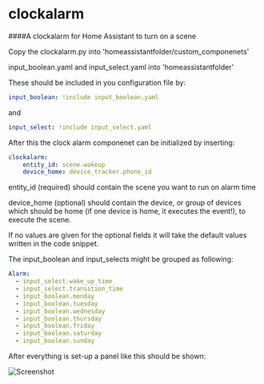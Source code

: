 # clockalarm

####A clockalarm for Home Assistant to turn on a scene

Copy the clockalarm.py into 'homeassistantfolder/custom_componenets'

input_boolean.yaml and input_select.yaml into 'homeassistantfolder'

These should be included in you configuration file by:
```yaml
input_boolean: !include input_boolean.yaml
```
and
```yaml
input_select: !include input_select.yaml
```


After this the clock alarm componenet can be initialized by inserting:

```yaml
clockalarm:
	entity_id: scene.wakeup
	device_home: device_tracker.phone_id

```

entity_id (required) should contain the scene you want to run on alarm time

device_home (optional) should contain the device, or group of devices which should be home (if one device is home, it executes the event!), to execute the scene.


If no values are given for the optional fields it will take the default values written in the code snippet.

The input_boolean and input_selects might be grouped as following:

```yaml
Alarm:
  - input_select.wake_up_time
  - input_select.transition_time
  - input_boolean.monday
  - input_boolean.tuesday
  - input_boolean.wednesday
  - input_boolean.thursday
  - input_boolean.friday
  - input_boolean.saturday
  - input_boolean.sunday
```
After everything is set-up a panel like this should be shown:

![Screenshot](http://imgur.com/a/ftSIn)

